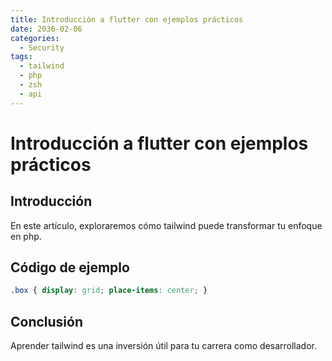 ```yaml
---
title: Introducción a flutter con ejemplos prácticos
date: 2036-02-06
categories:
  - Security
tags:
  - tailwind
  - php
  - zsh
  - api
---
```


# Introducción a flutter con ejemplos prácticos

## Introducción

En este artículo, exploraremos cómo tailwind puede transformar tu enfoque en php.

## Código de ejemplo

```css
.box { display: grid; place-items: center; }
```

## Conclusión

Aprender tailwind es una inversión útil para tu carrera como desarrollador.